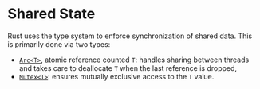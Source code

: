 # Shared State

Rust uses the type system to enforce synchronization of shared data. This is
primarily done via two types:

- [`Arc<T>`][1], atomic reference counted `T`: handles sharing between threads and
  takes care to deallocate `T` when the last reference is dropped,
- [`Mutex<T>`][2]: ensures mutually exclusive access to the `T` value.

[1]: https://doc.rust-lang.org/std/sync/struct.Arc.html
[2]: https://doc.rust-lang.org/std/sync/struct.Mutex.html
